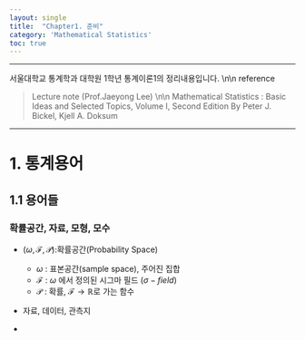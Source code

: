 ```yaml
---
layout: single
title:  "Chapter1. 준비"
category: 'Mathematical Statistics'
toc: true
---
```


---
서울대학교 통계학과 대학원 1학년 통계이론1의 정리내용입니다. \n\n 
reference
 > Lecture note (Prof.Jaeyong Lee) \n\n 
 > Mathematical Statistics : Basic Ideas and Selected Topics, Volume I, Second Edition By Peter J. Bickel, Kjell A. Doksum
---


# 1. 통계용어
## 1.1 용어들

### 확률공간, 자료, 모형, 모수

* $(\omega,\mathcal{F},\mathcal{P})$:확률공간(Probability Space) 
   - $\omega$ : 표본공간(sample space), 주어진 집합
   - $\mathcal{F}$ :  $\omega$ 에서 정의된 시그마 필드 $(\sigma - field)$
   - $\mathcal{P}$ : 확률, $\mathcal{F} \rightarrow \mathbb{R}$로 가는 함수



* 자료, 데이터, 관측지
 -


